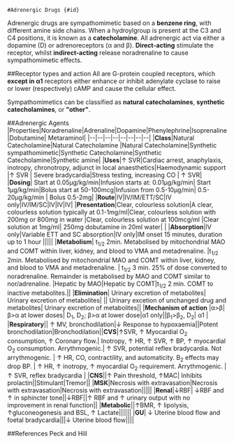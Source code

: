     #Adrenergic Drugs {#id}

Adrenergic drugs are sympathomimetic based on a **benzene ring**, with different amine side chains. When a hydroylgroup is present at the C3 and C4 positions, it is known as a **catecholamine**. All adrenergic act via either a dopamine (D) or adrenoreceptors (α and β). **Direct-acting** stimulate the receptor, whilst **indirect-acting** release noradrenaline to cause sympathomimetic effects.

##Receptor types and action
All are G-protein coupled receptors, which **except in α1** receptors either enhance or inhibit adenylate cyclase to raise or lower (respectively) cAMP and cause the cellular effect.


Sympathomimetics can be classified as **natural catecholamines**, **synthetic catecholamines**, or **"other"**.

##Adrenergic Agents
|Properties|Noradrenaline|Adrenaline|Dopamine|Phenylephrine|Isoprenaline|Dobutamine| Metaraminol|
|--|--|--|--|--|--|--|--| 
|**Class**|Natural Catecholamine|Natural Catecholamine                                                                                                     |Natural Catecholamine|Synthetic sympathomimetic|Synthetic Catecholamine|Synthetic Catecholamine|Synthetic amine| 
|**Uses**|↑ SVR|Cardiac arrest, anaphylaxis, inotropy, chronotropy, adjunct in local anaesthetics|Haemodynamic support |↑ SVR | Severe bradycardia|Stress testing, increasing CO | ↑ SVR| 
|**Dosing**| Start at 0.05µg/kg/min|Infusion starts at: 0.01µg/kg/min| Start 1µg/kg/min|Bolus start at 50-100mcg|Infusion from 0.5-10µg/min| 0.5-20µg/kg/min | Bolus 0.5-2mg|
|**Route**|IV|IV/IM/ETT/SC|IV only|IV/IM/SC|IV|IV|IV| 
|**Presentation**|Clear, colourless solution|A clear, colourless solution typically at 0.1-1mg/ml|Clear, colourless solution with 200mg or 800mg in water |Clear, colourless solution at 100mcg/ml |Clear solution at 1mg/ml| 250mg dobutamine in 20ml water| | 
|**Absorption**|IV only|Variable ETT and SC absorption|IV only|IM onset 15 minutes, duration up to 1 hour |||||
|**Metabolism**| t<sub>1/2</sub> 2min. Metabolised by mitochondrial MAO and COMT within liver, kidney, and blood to VMA and metadrenaline. |t<sub>1/2</sub> 2min. Metabolised by mitochondrial MAO and COMT within liver, kidney, and blood to VMA and metadrenaline. | t<sub>1/2</sub> 3 min. 25% of dose converted to noradrenaline. Remainder is metabolised by MAO and COMT similar to nor/adrenaline. |Hepatic by MAO|Hepatic by COMT|t<sub>1/2</sub> 2 min. COMT to inactive metabolites.||
|**Elimination**| Urinary excretion of metabolites| Urinary excretion of metabolites|                                                                                                                                    || Urinary excetion of unchanged drug and metabolites| Urinary excretion of metabolites|| 
|**Mechanism of action** |α>β|β>α at lower doses| D<sub>1</sub>, D<sub>2</sub>; β>α at lower dose|α1 only||β<sub>1</sub>>β<sub>2</sub>, D<sub>2</sub>| α1 | 
|**Respiratory**|| ↑ MV, bronchodilation|↓ Response to hypoxaemia||Potent bronchodilation|Bronchodilation||**CVS**|↑SVR, ↑ Myocardial O<sub>2</sub> consumption, ↑ Coronary flow.| Inotropy, ↑ HR, ↑ SVR, ↑ BP, ↑ myocardial O<sub>2</sub> consumption. Arrythmogenic.| ↑ SVR, potential reflex bradycardia. Not arrythmogenic. | ↑ HR, CO, contractility, and automaticity. Β<sub>2</sub> effects may drop BP. | ↑ HR, ↑ inotropy, ↑ myocardial O<sub>2</sub> requirement. Arrythmogenic. | ↑ SVR, reflex bradycardia | 
|**CNS**||↑ Pain threshold, ↑MAC| Inhibits prolactin||Stimulant|Tremor|| 
|**MSK**|Necrosis with extravasation|Necrosis with extravasation|Necrosis with extravasation|||||
|**Renal**|↓RBF| ↓RBF and ↑ in sphincter tone||↓RBF||↑ RBF and ↑ urinary output with no improvement in renal function|| 
|**Metabolic**||↑BMR, ↑ lipolysis, ↑gluconeogenesis and BSL, ↑ Lactate|||||| 
|**GU**| ↓ Uterine blood flow and foetal bradycardia|||↓ Uterine blood flow||||


##References
Peck and Hill